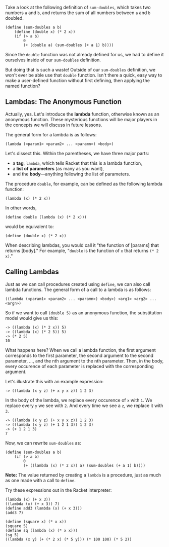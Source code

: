 Take a look at the following definition of `sum-doubles`, which takes two numbers `a` and `b`, and returns the sum of all numbers between `a` and `b` doubled.

    (define (sum-doubles a b)
        (define (double x) (* 2 x))
        (if (> a b)
            0
            (+ (double a) (sum-doubles (+ a 1) b))))

Since the `double` function was not already defined for us, we had to define it ourselves inside of our `sum-doubles` definition.

But doing that is such a waste! Outside of our `sum-doubles` definition, we won't ever be able use that `double` function. Isn't there a quick, easy way to make a user-defined function without first defining, then applying the named function?

## Lambdas: The Anonymous Function

Actually, yes. Let's introduce the **lambda** function, otherwise known as an anonymous function. These mysterious functions will be major players in the concepts we will discuss in future lessons.

The general form for a lambda is as follows:

```
(lambda (<param1> <param2> ... <paramn>) <body>)
```

Let's dissect this. Within the parentheses, we have three major parts:

  * a **tag**, `lambda`, which tells Racket that this is a lambda function,
  * a **list of parameters** (as many as you want),
  * and the **body**&mdash;anything following the list of parameters.


The procedure `double`, for example, can be defined as the following lambda function:

    (lambda (x) (* 2 x))

In other words,

    (define double (lambda (x) (* 2 x)))

would be equivalent to:

    (define (double x) (* 2 x)) 
      
When describing lambdas, you would call it "the function of [params] that returns [body]." For example, "`double` is the function of `x` that returns `(* 2 x)`."

## Calling Lambdas

Just as we can call procedures created using `define`, we can also call lambda functions. The general form of a call to a lambda is as follows:

`((lambda (<param1> <param2> ... <paramn>) <body>) <arg1> <arg2> ... <argn>)`

So if we want to call `(double 5)` as an anonymous function, the substitution model would give us this:

    -> ((lambda (x) (* 2 x)) 5)
    -> ((lambda (x) (* 2 5)) 5)
    -> (* 2 5)
    10

What happens here? When we call a lambda function, the first argument corresponds to the first parameter, the second argument to the second parameter, ..., and the nth argument to the nth parameter. Then, in the body, every occurence of each parameter is replaced with the corresponding argument.

Let's illustrate this with an example expression:

    -> ((lambda (x y z) (+ x y x z)) 1 2 3)


In the body of the lambda, we replace every occurence of `x` with `1`. We replace every `y` we see with `2`. And every time we see a `z`, we replace it with `3`.

    -> ((lambda (x y z) (+ x y x z)) 1 2 3)
    -> ((lambda (x y z) (+ 1 2 1 3)) 1 2 3)
    -> (+ 1 2 1 3)
    7

Now, we can rewrite `sum-doubles` as:

    (define (sum-doubles a b)
        (if (> a b)
            0
            (+ ((lambda (x) (* 2 x)) a) (sum-doubles (+ a 1) b))))

**Note:** The value returned by creating a `lambda` is a procedure, just as much as one made with a call to `define`.


Try these expressions out in the Racket interpreter:

    
    (lambda (x) (+ x 3))  
    ((lambda (x) (+ x 3)) 7)  
    (define add3 (lambda (x) (+ x 3)))  
    (add3 7)
    
    (define (square x) (* x x))   
    (square 5)   
    (define sq (lambda (x) (* x x)))   
    (sq 5)   
    ((lambda (x y) (+ (* 2 x) (* 5 y))) (* 100 100) (* 5 2))  
    

